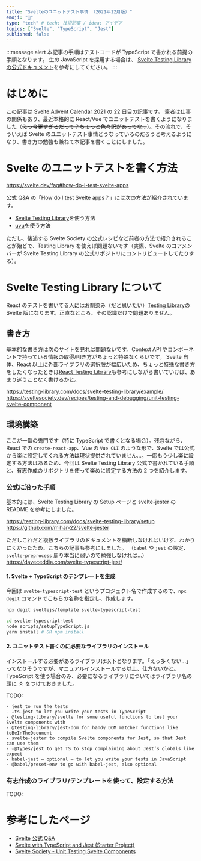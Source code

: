 ```yaml
---
title: "Svelteのユニットテスト事情 （2021年12月版）"
emoji: "📙"
type: "tech" # tech: 技術記事 / idea: アイデア
topics: ["Svelte", "TypeScript", "Jest"]
published: false
---
```


:::message alert
本記事の手順はテストコードが TypeScript で書かれる前提の手順となります。
生の JavaScript を採用する場合は、 [Svelte Testing Library の公式ドキュメント](https://testing-library.com/docs/svelte-testing-library/setup)を参考にしてください。
:::

# はじめに

この記事は [Svelte Advent Calendar 2021](https://qiita.com/advent-calendar/2021/svelte) の 22 日目の記事です。
筆者は仕事の関係もあり、最近本格的に React/Vue でユニットテストを書くようになりました（~~えっ今更すぎるだって？ちょっと色々訳があってな…~~）。その流れで、そういえば Svelte のユニットテスト事情どうなっているのだろうと考えるようになり、書き方の勉強も兼ねて本記事を書くことにしました。

# Svelte のユニットテストを書く方法

https://svelte.dev/faq#how-do-i-test-svelte-apps

公式 Q&A の「How do I test Svelte apps？」には次の方法が紹介されています。

- [Svelte Testing Library](https://testing-library.com/docs/svelte-testing-library/example/)を使う方法
- [uvu](https://github.com/lukeed/uvu/tree/master/examples/svelte)を使う方法

ただし、後述する Svelte Society の公式レシピなど前者の方法で紹介されることが殆どで、Testing Library を使えば問題ないです（実際、Svelte のコアメンバーが Svelte Testing Library の公式リポジトリにコントリビュートしてたりする）。

# Svelte Testing Library について

React のテストを書いてる人にはお馴染み（だと思いたい）[Testing Library](https://testing-library.com/)の Svelte 版になります。正直なところ、その認識だけで問題ありません。

## 書き方

基本的な書き方は次のサイトを見れば問題ないです。Context API やコンポーネントで持っている情報の取得/叩き方がちょっと特殊なくらいです。
Svelte 自体、React 以上に外部ライブラリの選択肢が幅広いため、ちょっと特殊な書き方をしたくなったときは[React Testing Library](https://testing-library.com/docs/react-testing-library/example-intro)も参考にしながら書いていけば、あまり迷うことなく書けるかと。

https://testing-library.com/docs/svelte-testing-library/example/
https://sveltesociety.dev/recipes/testing-and-debugging/unit-testing-svelte-component

## 環境構築

ここが一番の鬼門です（特に TypeScript で書くとなる場合）。残念ながら、React での `create-react-app`、Vue の `Vue CLI` のような形で、Svelte では公式から楽に設定してくれる方法は現状提供されていません…。一応もう少し楽に設定する方法はあるため、今回は Svelte Testing Library 公式で書かれている手順と、有志作成のリポジトリを使って楽めに設定する方法の 2 つを紹介します。

### 公式に沿った手順

基本的には、Svelte Testing Library の Setup ページと svelte-jester の README を参考にしました。

https://testing-library.com/docs/svelte-testing-library/setup
https://github.com/mihar-22/svelte-jester

ただしこれだと複数ライブラリのドキュメントを横断しなければいけず、わかりにくかったため、こちらの記事も参考にしました。
（`babel` や `jest` の設定、 `svelte-preprocess` 周り本当に弱いので勉強しなければ…）
https://daveceddia.com/svelte-typescript-jest/

#### 1. Svelte + TypeScript のテンプレートを生成

今回は `svelte-typescript-test` というプロジェクト名で作成するので、`npx degit` コマンドでこちらの名称を指定し、作成します。

```bash
npx degit sveltejs/template svelte-typescript-test

cd svelte-typescript-test
node scripts/setupTypeScript.js
yarn install # OR npm install
```

#### 2. ユニットテスト書くのに必要なライブラリのインストール

インストールする必要があるライブラリは以下となります。「えっ多くない…」ってなりそうですが、マニュアルインストールする以上、仕方ないかと。
TypeScript を使う場合のみ、必要になるライブラリについてはライブラリ名の頭に ☆ をつけておきました。

TODO:

```
- jest to run the tests
- ☆ts-jest to let you write your tests in TypeScript
- @testing-library/svelte for some useful functions to test your Svelte components with
- @testing-library/jest-dom for handy DOM matcher functions like toBeInTheDocument
- svelte-jester to compile Svelte components for Jest, so that Jest can use them
- ☆@types/jest to get TS to stop complaining about Jest’s globals like expect
- babel-jest – optional – to let you write your tests in JavaScript
- @babel/preset-env to go with babel-jest, also optional
```

### 有志作成のライブラリ/テンプレートを使って、設定する方法

TODO:

# 参考にしたページ

- [Svelte 公式 Q&A](https://svelte.dev/faq)
- [Svelte with TypeScript and Jest (Starter Project)](https://daveceddia.com/svelte-typescript-jest/)
- [Svelte Society - Unit Testing Svelte Components](https://sveltesociety.dev/recipes/testing-and-debugging/unit-testing-svelte-component)
